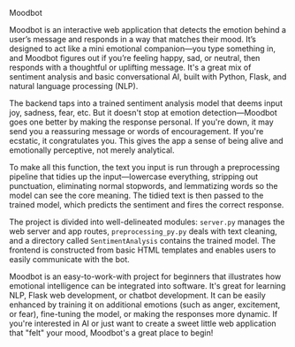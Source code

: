 Moodbot

Moodbot is an interactive web application that detects the emotion behind a user’s message and responds in a way that matches their mood. It’s designed to act like a mini emotional companion—you type something in, and Moodbot figures out if you’re feeling happy, sad, or neutral, then responds with a thoughtful or uplifting message. It's a great mix of sentiment analysis and basic conversational AI, built with Python, Flask, and natural language processing (NLP).

The backend taps into a trained sentiment analysis model that deems input joy, sadness, fear, etc. But it doesn't stop at emotion detection—Moodbot goes one better by making the response personal. If you're down, it may send you a reassuring message or words of encouragement. If you're ecstatic, it congratulates you. This gives the app a sense of being alive and emotionally perceptive, not merely analytical.

To make all this function, the text you input is run through a preprocessing pipeline that tidies up the input—lowercase everything, stripping out punctuation, eliminating normal stopwords, and lemmatizing words so the model can see the core meaning. The tidied text is then passed to the trained model, which predicts the sentiment and fires the correct response.

The project is divided into well-delineated modules: `server.py` manages the web server and app routes, `preprocessing_py.py` deals with text cleaning, and a directory called `SentimentAnalysis` contains the trained model. The frontend is constructed from basic HTML templates and enables users to easily communicate with the bot.

Moodbot is an easy-to-work-with project for beginners that illustrates how emotional intelligence can be integrated into software. It's great for learning NLP, Flask web development, or chatbot development. It can be easily enhanced by training it on additional emotions (such as anger, excitement, or fear), fine-tuning the model, or making the responses more dynamic. If you're interested in AI or just want to create a sweet little web application that "felt" your mood, Moodbot's a great place to begin!
